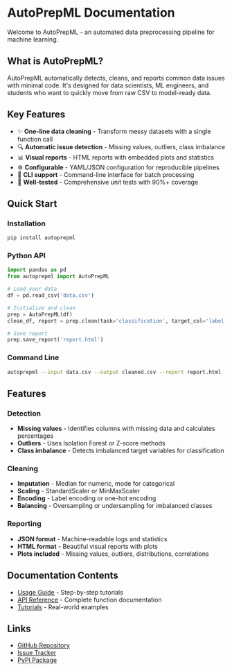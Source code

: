 # AutoPrepML Documentation

Welcome to AutoPrepML - an automated data preprocessing pipeline for machine learning.

## What is AutoPrepML?

AutoPrepML automatically detects, cleans, and reports common data issues with minimal code. It's designed for data scientists, ML engineers, and students who want to quickly move from raw CSV to model-ready data.

## Key Features

- ✨ **One-line data cleaning** - Transform messy datasets with a single function call
- 🔍 **Automatic issue detection** - Missing values, outliers, class imbalance
- 📊 **Visual reports** - HTML reports with embedded plots and statistics
- ⚙️ **Configurable** - YAML/JSON configuration for reproducible pipelines
- 🚀 **CLI support** - Command-line interface for batch processing
- 🧪 **Well-tested** - Comprehensive unit tests with 90%+ coverage

## Quick Start

### Installation

```bash
pip install autoprepml
```

### Python API

```python
import pandas as pd
from autoprepml import AutoPrepML

# Load your data
df = pd.read_csv('data.csv')

# Initialize and clean
prep = AutoPrepML(df)
clean_df, report = prep.clean(task='classification', target_col='label')

# Save report
prep.save_report('report.html')
```

### Command Line

```bash
autoprepml --input data.csv --output cleaned.csv --report report.html
```

## Features

### Detection

- **Missing values** - Identifies columns with missing data and calculates percentages
- **Outliers** - Uses Isolation Forest or Z-score methods
- **Class imbalance** - Detects imbalanced target variables for classification

### Cleaning

- **Imputation** - Median for numeric, mode for categorical
- **Scaling** - StandardScaler or MinMaxScaler
- **Encoding** - Label encoding or one-hot encoding
- **Balancing** - Oversampling or undersampling for imbalanced classes

### Reporting

- **JSON format** - Machine-readable logs and statistics
- **HTML format** - Beautiful visual reports with plots
- **Plots included** - Missing values, outliers, distributions, correlations

## Documentation Contents

- [Usage Guide](usage.md) - Step-by-step tutorials
- [API Reference](api_reference.md) - Complete function documentation
- [Tutorials](tutorials.md) - Real-world examples

## Links

- [GitHub Repository](https://github.com/yourusername/autoprepml)
- [Issue Tracker](https://github.com/yourusername/autoprepml/issues)
- [PyPI Package](https://pypi.org/project/autoprepml/)
